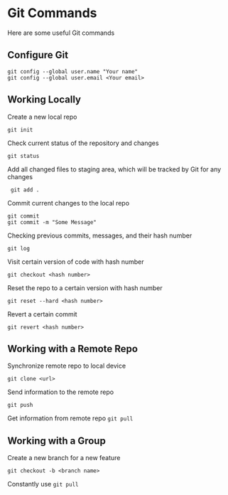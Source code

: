 # Git Commands

Here are some useful Git commands

## Configure Git

```
git config --global user.name "Your name"
git config --global user.email <Your email>
```

## Working Locally

Create a new local repo

`git init`

Check current status of the repository and changes

`git status`

Add all changed files to staging area, which will be tracked by Git for any changes

` git add .`

Commit current changes to the local repo

```
git commit
git commit -m "Some Message"
```

Checking previous commits, messages, and their hash number

`git log`

Visit certain version of code with hash number

`git checkout <hash number>`

Reset the repo to a certain version with hash number

`git reset --hard <hash number>`

Revert a certain commit

`git revert <hash number>`

## Working with a Remote Repo

Synchronize remote repo to local device

`git clone <url>`

Send information to the remote repo

`git push`

Get information from remote repo
`git pull`

## Working with a Group

Create a new branch for a new feature

`git checkout -b <branch name>`

Constantly use `git pull`

